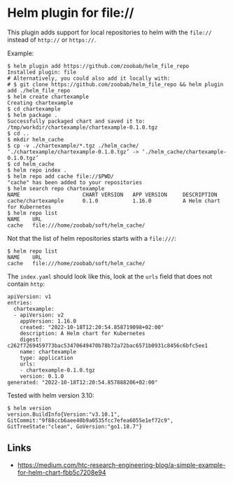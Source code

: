 # Helm plugin for file://

This plugin adds support for local repositories to helm with the `file://` instead of `http://` or `https://`.

Example:
```
$ helm plugin add https://github.com/zoobab/helm_file_repo
Installed plugin: file
# Alternatively, you could also add it locally with: 
# $ git clone https://github.com/zoobab/helm_file_repo && helm plugin add ./helm_file_repo
$ helm create chartexample
Creating chartexample
$ cd chartexample
$ helm package .
Successfully packaged chart and saved it to: /tmp/workdir/chartexample/chartexample-0.1.0.tgz
$ cd ..
$ mkdir helm_cache
$ cp -v ./chartexample/*.tgz ./helm_cache/
‘./chartexample/chartexample-0.1.0.tgz’ -> ‘./helm_cache/chartexample-0.1.0.tgz’
$ cd helm_cache
$ helm repo index .
$ helm repo add cache file://$PWD/
"cache" has been added to your repositories
$ helm search repo chartexample
NAME                    CHART VERSION   APP VERSION     DESCRIPTION
cache/chartexample      0.1.0           1.16.0          A Helm chart for Kubernetes
$ helm repo list
NAME    URL
cache   file:///home/zoobab/soft/helm_cache/
```

Not that the list of helm repositories starts with a `file:///`:

```
$ helm repo list
NAME    URL
cache   file:///home/zoobab/soft/helm_cache/
```

The `index.yaml` should look like this, look at the `urls` field that does not contain `http`:

```
apiVersion: v1
entries:
  chartexample:
  - apiVersion: v2
    appVersion: 1.16.0
    created: "2022-10-18T12:20:54.858719098+02:00"
    description: A Helm chart for Kubernetes
    digest: c262f7269459773bac53470649470b78b72a72bac6571b0931c8456c6bfc5ee1
    name: chartexample
    type: application
    urls:
    - chartexample-0.1.0.tgz
    version: 0.1.0
generated: "2022-10-18T12:20:54.857888206+02:00"
```

Tested with helm version 3.10:

```
$ helm version
version.BuildInfo{Version:"v3.10.1", GitCommit:"9f88ccb6aee40b9a0535fcc7efea6055e1ef72c9", GitTreeState:"clean", GoVersion:"go1.18.7"}
```

## Links

* https://medium.com/htc-research-engineering-blog/a-simple-example-for-helm-chart-fbb5c7208e94
